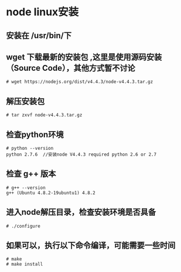 # node linux安装
## 安装在 /usr/bin/下
## wget 下载最新的安装包 ,这里是使用源码安装（Source Code），其他方式暂不讨论
```
# wget https://nodejs.org/dist/v4.4.3/node-v4.4.3.tar.gz
```
## 解压安装包
```
# tar zxvf node-v4.4.3.tar.gz
```
## 检查python环境
```
# python --version
python 2.7.6  //安装node V4.4.3 required python 2.6 or 2.7
```
## 检查 g++ 版本
```
# g++ --version
g++ (Ubuntu 4.8.2-19ubuntu1) 4.8.2
```
## 进入node解压目录，检查安装环境是否具备
```
# ./configure
```
## 如果可以，执行以下命令编译，可能需要一些时间
```
# make
# make install
```





